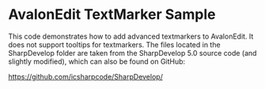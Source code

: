 ﻿AvalonEdit TextMarker Sample
============================

This code demonstrates how to add advanced textmarkers to AvalonEdit.
It does not support tooltips for textmarkers.
The files located in the SharpDevelop folder are taken from the SharpDevelop 5.0 source code (and slightly modified),
which can also be found on GitHub:

https://github.com/icsharpcode/SharpDevelop/